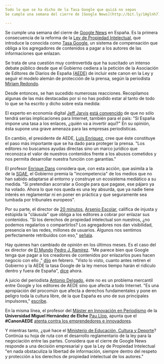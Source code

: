 ```yaml
---
Todo lo que se ha dicho de la Tasa Google que quizá no sepas
Se cumple una semana del cierre de [Google News](http://bit.ly/1Aglnh7) en España. Es la primera consecuencia de la reforma de la [Ley de Propiedad Intelectual] (http://bit.ly/1DQsRNM), que introduce la conocida como [Tasa Google] (http://bit.ly/1DQt2bE), un sistema de compensación que obliga a los agregadores de contenidos a pagar a los autores de las informaciones que enlazan.

---
```


Se cumple una semana del cierre de [Google News](http://bit.ly/1Aglnh7) en España. Es la primera consecuencia de la reforma de la [Ley de Propiedad Intelectual](http://bit.ly/1DQsRNM), que introduce la conocida como [Tasa Google](http://bit.ly/1DQt2bE), un sistema de compensación que obliga a los agregadores de contenidos a pagar a los autores de las informaciones que enlazan.

Se trata de una cuestión muy controvertida que ha suscitado un intenso debate público desde que el Gobierno cediera a la petición de la Asociación de Editores de Diarios de España [(AEDE)](http://bit.ly/13gl8Yf) de incluir este canon en la Ley y seguir el modelo alemán de protección de la prensa, según la periodista [Miriam Redondo](http://bit.ly/1xswypo).

Desde entonces, se han sucedido numerosas reacciones. Recopilamos algunas de las más destacadas por si no has podido estar al tanto de todo lo que se ha escrito y dicho sobre esta medida:

El experto en economía digital [Jeff Jarvis](http://bit.ly/13DSn93) [está convencido](http://bitly.com/1E2CDc5) de que no sólo tendrá serias implicaciones para Internet, también para el país: "Si España impone una tasa a los enlaces, ¿quién va a invertir aquí?" En su opinión, ésta supone una grave amenaza para las empresas periodísticas.

En cambio, el presidente de AEDE, [Luis Enríquez](http://bitly.com/M0hwAP), cree que éste constituye el paso más importante que se ha dado para proteger la prensa. "Los editores no buscamos ayudas directas sino un marco jurídico que reconozca el valor de nuestros contenidos frente a los abusos cometidos y nos permita desarrollar nuestra función con garantías."

El profesor [Enrique Dans](http://bit.ly/1J8Xe1U) considera que, con esta acción, que asimila a la de la [SGAE](http://www.sgae.es), el Gobierno premia la "incompetencia" de los medios que no han sabido adaptarse al entorno y construye un ecosistema mediático a su medida. "Si pretendían acorralar a Google para que pagase, ese pájaro ya ha volado. Ahora lo que nos queda es una ley absurda, que ya nadie tiene interés en reglamentar ni en poner en práctica y que seguramente sea tumbada por tribunales europeos".

Por su parte, el director de [20 minutos](http://www.20minutos.es/), [Arsenio Escolar](https://twitter.com/arsenioescolar), califica de injusta y estúpida la "cláusula" que obliga a los editores a cobrar por enlazar sus contenidos. "Si los derechos de propiedad intelectual son nuestros, ¿no podemos regalarlos o compartirlos? Los agregadores nos dan visibilidad, presencia en las redes, millones de usuarios. Algunos nos sentimos perfectamente retribuidos con eso," [señala](http://bitly.com/1Gn2T0h).

Hay quienes han cambiado de opinión en los últimos meses. Es el  caso del ex director de [El Mundo](http://www.elmundo.es) [Pedro J. Ramírez](http://bitly.com/1c12d1W). "Me parece bien que Google tenga que pagar a los creadores de contenidos por enlazarlos pues hacen negocio con ello ," [dijo](http://bit.ly/1wqWK2f) en febrero. "Visto lo visto, cuanto antes retiren el Gobierno y la AEDE la tasa Google de la ley menos tiempo harán el ridículo dentro y fuera de España", [dice](http://bit.ly/1wqWK2f) ahora.

A juicio del periodista [Antonio Delgado](https://twitter.com/adelgado), éste no es un problema mercantil entre Google y los editores de AEDE sino que afecta a todo Internet. "Es una apropiación del procomún que afecta a derechos fundamentales y pone en peligro toda la cultura libre, de la que España es uno de sus principales impulsores," [escribe](http://bitly.com/1c12d1W).

En la misma línea, el profesor del [Máster en Innovación en Periodismo](http://mip.umh.es/) de la **Universidad Miguel Hernández de Elche** [Pau Llop](https://twitter.com/paullop), apunta que el **#CanonAEDE** [atenta contra los emprendedores e innovadores](www.youtube.com/watch?v=omV5S3jFFz4).

Y mientras tanto, ¿qué hace el [Ministerio de Educación, Cultura y Deporte](http://bit.ly/1BAhDuG)? Continúa su hoja de ruta con el desarrollo reglamentario de la ley para la negociación entre las partes. Considera que el cierre de Google News responde a una decisión empresarial y que la Ley de Propiedad Intelectual "en nada obstaculiza la libertad de información, siempre dentro del respeto y protección a los derechos de propiedad intelectual de los autores."